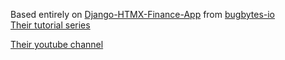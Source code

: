 Based entirely on [Django-HTMX-Finance-App](https://github.com/bugbytes-io/Django-HTMX-Finance-App) from [bugbytes-io](https://github.com/bugbytes-io)<br />
[Their tutorial series](https://youtube.com/playlist?list=PL-2EBeDYMIbSBjHGYJYl1WLUT-tbCLHOb&si=GIzVA32dFGERozcL)
<br />

[Their youtube channel](https://www.youtube.com/@bugbytes3923)